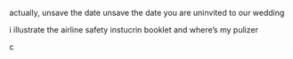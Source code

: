 
actually, unsave the date 
unsave the date
you are uninvited to our wedding

i illustrate  the airline safety instucrin booklet and where’s my pulizer

c